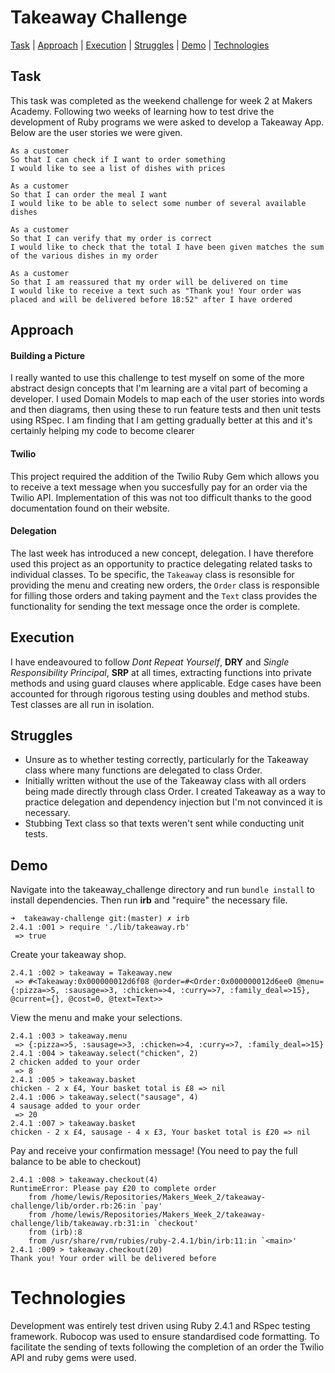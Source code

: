 # Takeaway Challenge

[Task](#task) | [Approach](#approach) | [Execution](#execution) | [Struggles](#struggles) | [Demo](#demo) | [Technologies](#technologies)

## <a name="task">Task</a>

This task was completed as the weekend challenge for week 2 at Makers Academy. Following two weeks of learning how to test drive the development of Ruby programs we were asked to develop a Takeaway App. Below are the user stories we were given.

```
As a customer
So that I can check if I want to order something
I would like to see a list of dishes with prices

As a customer
So that I can order the meal I want
I would like to be able to select some number of several available dishes

As a customer
So that I can verify that my order is correct
I would like to check that the total I have been given matches the sum of the various dishes in my order

As a customer
So that I am reassured that my order will be delivered on time
I would like to receive a text such as "Thank you! Your order was placed and will be delivered before 18:52" after I have ordered
```

## <a name="approach">Approach</a>

#### Building a Picture

I really wanted to use this challenge to test myself on some of the more abstract design concepts that I'm learning are a vital part of becoming a developer. I used Domain Models to map each of the user stories into words and then diagrams, then using these to run feature tests and then unit tests using RSpec. I am finding that I am getting gradually better at this and it's certainly helping my code to become clearer

#### Twilio

This project required the addition of the Twilio Ruby Gem which allows you to receive a text message when you succesfully pay for an order via the Twilio API. Implementation of this was not too difficult thanks to the good documentation found on their website.

#### Delegation

The last week has introduced a new concept, delegation. I have therefore used this project as an opportunity to practice delegating related tasks to individual classes. To be specific, the `Takeaway` class is resonsible for providing the menu and creating new orders, the `Order` class is responsible for filling those orders and taking payment and the `Text` class provides the functionality for sending the text message once the order is complete.

## <a name="execution">Execution</a>

I have endeavoured to follow *Dont Repeat Yourself*, **DRY** and *Single Responsibility Principal*, **SRP**  at all times, extracting functions into private methods and using guard clauses where applicable. Edge cases have been accounted for through rigorous testing using doubles and method stubs. Test classes are all run in isolation.

## <a name="struggles">Struggles</a>

* Unsure as to whether testing correctly, particularly for the Takeaway class where many functions are delegated to class Order.
* Initially written without the use of the Takeaway class with all orders being made directly through class Order. I created Takeaway as a way to practice delegation and dependency injection but I'm not convinced it is necessary.
* Stubbing Text class so that texts weren't sent while conducting unit tests.

## <a name="demo">Demo</a>

Navigate into the takeaway_challenge directory and run `bundle install` to install dependencies. Then run **irb** and "require" the necessary file.

```
➜  takeaway-challenge git:(master) ✗ irb
2.4.1 :001 > require './lib/takeaway.rb'
 => true
```

Create your takeaway shop.

```
2.4.1 :002 > takeaway = Takeaway.new
 => #<Takeaway:0x000000012d6f08 @order=#<Order:0x000000012d6ee0 @menu={:pizza=>5, :sausage=>3, :chicken=>4, :curry=>7, :family_deal=>15}, @current={}, @cost=0, @text=Text>>
```

View the menu and make your selections.

```
2.4.1 :003 > takeaway.menu
 => {:pizza=>5, :sausage=>3, :chicken=>4, :curry=>7, :family_deal=>15}
2.4.1 :004 > takeaway.select("chicken", 2)
2 chicken added to your order
 => 8
2.4.1 :005 > takeaway.basket
chicken - 2 x £4, Your basket total is £8 => nil
2.4.1 :006 > takeaway.select("sausage", 4)
4 sausage added to your order
 => 20
2.4.1 :007 > takeaway.basket
chicken - 2 x £4, sausage - 4 x £3, Your basket total is £20 => nil
```

Pay and receive your confirmation message! (You need to pay the full balance to be able to checkout)

```
2.4.1 :008 > takeaway.checkout(4)
RuntimeError: Please pay £20 to complete order
	from /home/lewis/Repositories/Makers_Week_2/takeaway-challenge/lib/order.rb:26:in `pay'
	from /home/lewis/Repositories/Makers_Week_2/takeaway-challenge/lib/takeaway.rb:31:in `checkout'
	from (irb):8
	from /usr/share/rvm/rubies/ruby-2.4.1/bin/irb:11:in `<main>'
2.4.1 :009 > takeaway.checkout(20)
Thank you! Your order will be delivered before  
```

# <a name="technologies">Technologies</a>

Development was entirely test driven using Ruby 2.4.1 and RSpec testing framework. Rubocop was used to ensure standardised code formatting. To facilitate the sending of texts following the completion of an order the Twilio API and ruby gems were used.
